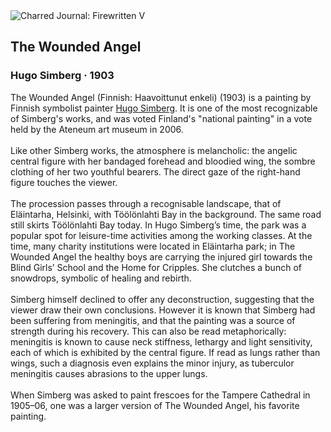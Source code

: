 <div class="artwork-of-the-day">
  <div class="container">
    <div class="img-wrapper">
      <img
        src="https://uploads6.wikiart.org/images/hugo-simberg/the-wounded-angel-1903.jpg!Large.jpg"
        alt="Charred Journal: Firewritten V" />
    </div>
    <div class="artwork-detail">
      <div class="artwork-origin"> 
        <h2 class="artwork-name">The Wounded Angel</h2>
        <h3 class="artist">
          Hugo Simberg
                    ·  1903
        </h3>
      </div>
      <p class="description">
        <span class="artwork-description-text ng-binding" ng-bind-html="viewModel.ArtworkOfTheDay.Description | unsafe">The Wounded Angel (Finnish: Haavoittunut enkeli) (1903) is a painting by Finnish symbolist painter <a target="_blank" href="/en/hugo-simberg">Hugo Simberg</a>. It is one of the most recognizable of Simberg's works, and was voted Finland's "national painting" in a vote held by the Ateneum art museum in 2006.
<br>
<br>Like other Simberg works, the atmosphere is melancholic: the angelic central figure with her bandaged forehead and bloodied wing, the sombre clothing of her two youthful bearers. The direct gaze of the right-hand figure touches the viewer.
<br>
<br>The procession passes through a recognisable landscape, that of Eläintarha, Helsinki, with Töölönlahti Bay in the background. The same road still skirts Töölönlahti Bay today. In Hugo Simberg’s time, the park was a popular spot for leisure-time activities among the working classes. At the time, many charity institutions were located in Eläintarha park; in The Wounded Angel the healthy boys are carrying the injured girl towards the Blind Girls’ School and the Home for Cripples. She clutches a bunch of snowdrops, symbolic of healing and rebirth.
<br>
<br>Simberg himself declined to offer any deconstruction, suggesting that the viewer draw their own conclusions. However it is known that Simberg had been suffering from meningitis, and that the painting was a source of strength during his recovery. This can also be read metaphorically: meningitis is known to cause neck stiffness, lethargy and light sensitivity, each of which is exhibited by the central figure. If read as lungs rather than wings, such a diagnosis even explains the minor injury, as tuberculor meningitis causes abrasions to the upper lungs.
<br>
<br>When Simberg was asked to paint frescoes for the Tampere Cathedral in 1905–06, one was a larger version of The Wounded Angel, his favorite painting.</span>
                        <div class="text-shadow-container" ng-show="showShadow" style=""></div>
      </p>
    </div>
  </div>

</div>
